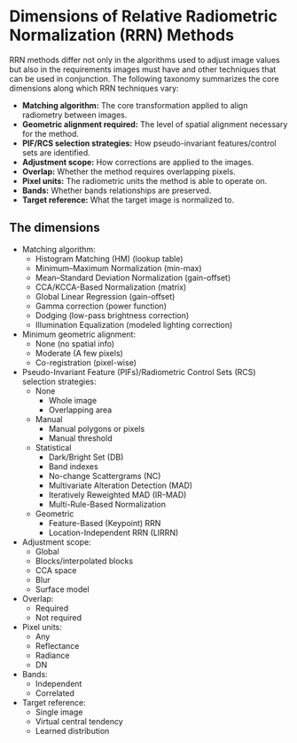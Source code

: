 # Dimensions of Relative Radiometric Normalization (RRN) Methods

RRN methods differ not only in the algorithms used to adjust image values but also in the requirements images must have and other techniques that can be used in conjunction. The following taxonomy summarizes the core dimensions along which RRN techniques vary:

 - **Matching algorithm:** The core transformation applied to align radiometry between images.
 - **Geometric alignment required:** The level of spatial alignment necessary for the method.
 - **PIF/RCS selection strategies:** How pseudo-invariant features/control sets are identified.
 - **Adjustment scope:** How corrections are applied to the images.
 - **Overlap:** Whether the method requires overlapping pixels.
 - **Pixel units:** The radiometric units the method is able to operate on.
 - **Bands:** Whether bands relationships are preserved.
 - **Target reference:** What the target image is normalized to.

## The dimensions

- Matching algorithm:
	- Histogram Matching (HM) (lookup table)
	- Minimum–Maximum Normalization (min-max)
	- Mean–Standard Deviation Normalization (gain-offset)
	- CCA/KCCA-Based Normalization (matrix)
	- Global Linear Regression (gain-offset)
	- Gamma correction (power function)
	- Dodging (low-pass brightness correction)
	- Illumination Equalization (modeled lighting correction)
- Minimum geometric alignment:
	- None (no spatial info)
	- Moderate (A few pixels)
	- Co-registration (pixel-wise)
-  Pseudo-Invariant Feature (PIFs)/Radiometric Control Sets (RCS) selection strategies:
    - None
        - Whole image
        - Overlapping area
    - Manual
        - Manual polygons or pixels
        - Manual threshold
    - Statistical
        - Dark/Bright Set (DB)
        - Band indexes
        - No-change  Scattergrams (NC)
        - Multivariate Alteration Detection (MAD)
        - Iteratively Reweighted MAD (IR-MAD)
        - Multi-Rule-Based Normalization
    - Geometric
        - Feature-Based (Keypoint) RRN
        - Location-Independent RRN (LIRRN)
- Adjustment scope:
	- Global
	- Blocks/interpolated blocks
	- CCA space
	- Blur
	- Surface model
- Overlap:
	- Required
	- Not required
- Pixel units:
	- Any
	- Reflectance
	- Radiance
	- DN
- Bands:
	- Independent
	- Correlated
- Target reference:
	- Single image
	- Virtual central tendency
	- Learned distribution
